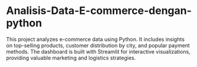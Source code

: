 # Analisis-Data-E-commerce-dengan-python
This project analyzes e-commerce data using Python. It includes insights on top-selling products, customer distribution by city, and popular payment methods. The dashboard is built with Streamlit for interactive visualizations, providing valuable marketing and logistics strategies.
